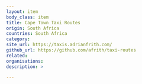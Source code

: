 ```yaml
---
layout: item
body_class: item
title: Cape Town Taxi Routes
origin: South Africa
countries: South Africa
category: 
site_url: https://taxis.adrianfrith.com/
github_url: https://github.com/afrith/taxi-routes
related: 
organisations: 
description: >
  
---
```

